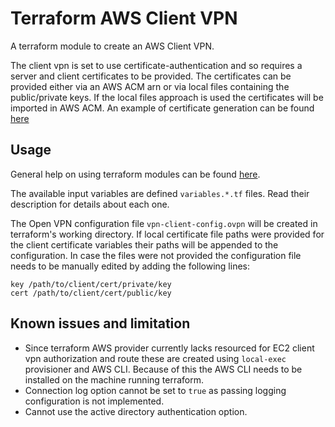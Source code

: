 # Terraform AWS Client VPN

A terraform module to create an AWS Client VPN. 

The client vpn is set to use certificate-authentication and so requires a server and client certificates to be provided.
The certificates can be provided either via an AWS ACM arn or via local files containing the public/private keys. If the local files approach is used the certificates will be imported in AWS ACM.
An example of certificate generation can be found [here](https://docs.aws.amazon.com/vpn/latest/clientvpn-admin/authentication-authorization.html#mutual)  

## Usage

General help on using terraform modules can be found [here](https://www.terraform.io/docs/configuration/modules.html).

The available input variables are defined `variables.*.tf` files. Read their description for details about each one.

The Open VPN configuration file `vpn-client-config.ovpn` will be created in terraform's working directory. If local certificate file paths were provided for the client certificate variables their paths will be appended to the configuration. In case the files were not provided the configuration file needs to be manually edited by adding the following lines:

```
key /path/to/client/cert/private/key
cert /path/to/client/cert/public/key
```

## Known issues and limitation

* Since terraform AWS provider currently lacks resourced for EC2 client vpn authorization and route these are created using `local-exec` provisioner and AWS CLI. Because of this the AWS CLI needs to be installed on the machine running terraform.
* Connection log option cannot be set to `true` as passing logging configuration is not implemented.
* Cannot use the active directory authentication option.



